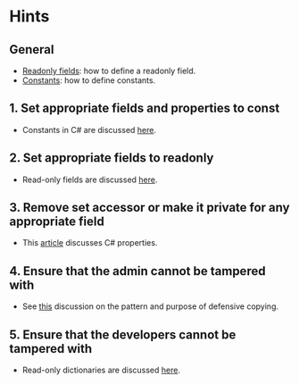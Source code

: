 # Hints

## General

- [Readonly fields][readonly-fields]: how to define a readonly field.
- [Constants][constants]: how to define constants.

## 1. Set appropriate fields and properties to const

- Constants in C# are discussed [here][constants].

## 2. Set appropriate fields to readonly

- Read-only fields are discussed [here][readonly-fields].

## 3. Remove set accessor or make it private for any appropriate field

- This [article][properties] discusses C# properties.

## 4. Ensure that the admin cannot be tampered with

- See [this][defensive-copying] discussion on the pattern and purpose of defensive copying.

## 5. Ensure that the developers cannot be tampered with

- Read-only dictionaries are discussed [here][readonly-dictionaries].

[readonly-fields]: https://docs.microsoft.com/en-us/dotnet/csharp/language-reference/keywords/readonly#readonly-field-example
[constants]: https://docs.microsoft.com/en-us/dotnet/csharp/programming-guide/classes-and-structs/constants
[properties]: https://docs.microsoft.com/en-us/dotnet/csharp/programming-guide/classes-and-structs/properties
[defensive-copying]: https://www.informit.com/articles/article.aspx?p=31551&seqNum=2
[readonly-dictionaries]: https://docs.microsoft.com/en-us/dotnet/api/system.collections.objectmodel.readonlydictionary-2?view=netcore-3.1